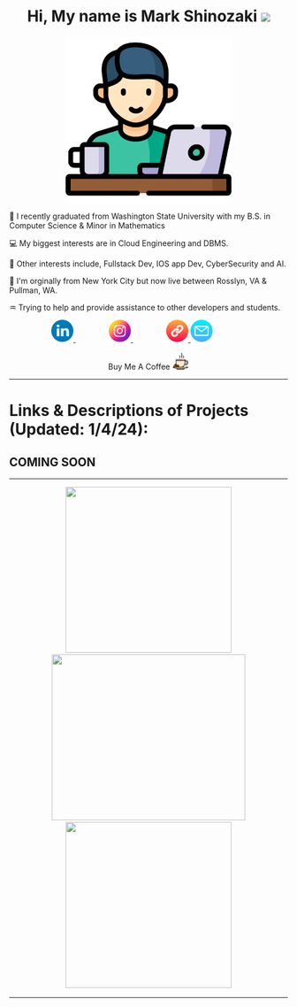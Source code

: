 <h1 align="center" >
  Hi, My name is Mark Shinozaki 
  <img src="https://media.giphy.com/media/hvRJCLFzcasrR4ia7z/giphy.gif" width="30px"/>
</h1>

<div id="profile" align="center">
  
  <img src="https://github.com/MarkShinozaki/MarkShinozaki/blob/main/freelancer.png" width="300"/>
  
</div>

:iphone: I recently graduated from Washington State University with my B.S. in Computer Science & Minor in Mathematics 

:computer: My biggest interests are in Cloud Engineering and DBMS.

:beginner: Other interests include, Fullstack Dev, IOS app Dev, CyberSecurity and AI. 

:japan: I'm orginally from New York City but now live between Rosslyn, VA & Pullman, WA.

:aquarius: Trying to help and provide assistance to other developers and students. 


<div id="badges" align="center">
  <!-- LinkedIn Logo -->
  <a href="https://www.linkedin.com/in/mark-shinozaki-%E7%AF%A0%E5%B4%8E-372699b7/" style="margin-right: 60px;">
    <img src="https://github.com/MarkShinozaki/MarkShinozaki/blob/main/linkedin%20(1).png" alt="LinkedIn Logo" style="height: 40px; width: auto;"/>
  </a>
  <!-- Instagram Logo -->
  <a href="https://instagram.com/markshinozaki.jp" style="margin-right: 60px;">
    <img src="https://github.com/MarkShinozaki/MarkShinozaki/blob/main/instagram%20(1).png" alt="Instagram Logo" style="height: 40px; width: auto;"/>
  </a>
  <!-- Chain Logo -->
  <a href="https://markshinozaki.com/">
    <img src="https://github.com/MarkShinozaki/MarkShinozaki/blob/main/chain.png" alt="chain Logo" style="height: 40px; width: auto;"/>
  </a>
  <a href="mailto:m.strong-shinozaki.wsu.edu" style="margin-right: 60px;">
    <img src="https://github.com/MarkShinozaki/MarkShinozaki/blob/main/email.png" alt="Email Icon" style="height: 40px; width: auto;"/> <!-- Replace with your email icon path -->
  </a>

  <div id="counter" align="center">
  <img src="https://komarev.com/ghpvc/?username=MarkShinozaki&style=flat-square&color=blue" alt=""/>
  </div>
    Buy Me A Coffee
    <a href="https://www.buymeacoffee.com/markshin">
    <img src="https://github.com/MarkShinozaki/MarkShinozaki/blob/main/coffee-cup.png" alt="chain Logo" style="height: 30px; width: auto;"/>
  </a>
</div>

---
# Links & Descriptions of Projects (Updated: 1/4/24): 

## COMING SOON




--- 
<div id="header" align="center">
  <img src="https://media.giphy.com/media/maNB0qAiRVAty/giphy.gif" width="300" height="300"/>
  <img src="https://media.giphy.com/media/3o6Zt6ML6BklcajjsA/giphy.gif" width="350" height="300"/>
  <img src="https://media.giphy.com/media/hUhARUMJB4OsRMXJ6l/giphy.gif" width="300" height="300"/>
</div>

---








